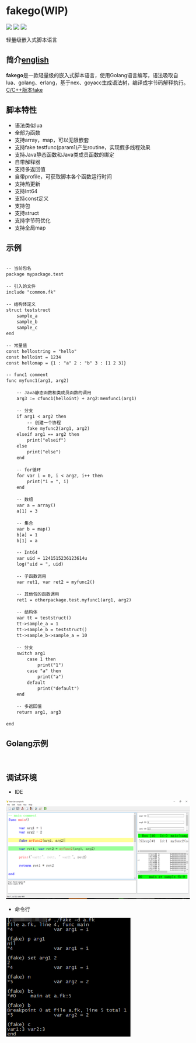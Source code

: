 # fakego(WIP)

[<img src="https://img.shields.io/github/license/esrrhs/fakego">](https://github.com/esrrhs/fakego)
[<img src="https://img.shields.io/github/languages/top/esrrhs/fakego">](https://github.com/esrrhs/fakego)
[<img src="https://img.shields.io/github/workflow/status/esrrhs/fakego/Go">](https://github.com/esrrhs/fakego/actions)

轻量级嵌入式脚本语言

## 简介[english](./README_EN.md)
**fakego**是一款轻量级的嵌入式脚本语言，使用Golang语言编写，语法吸取自lua、golang、erlang，基于nex、goyacc生成语法树，编译成字节码解释执行。
<a href="https://github.com/esrrhs/fake">C/C++版本fake</a>

## 脚本特性
* 语法类似lua
* 全部为函数
* 支持array，map，可以无限嵌套
* 支持fake testfunc(param1)产生routine，实现假多线程效果
* 支持Java静态函数和Java类成员函数的绑定
* 自带解释器
* 支持多返回值
* 自带profile，可获取脚本各个函数运行时间
* 支持热更新
* 支持Int64
* 支持const定义
* 支持包
* 支持struct
* 支持字节码优化
* 支持全局map

## 示例

```

-- 当前包名
package mypackage.test

-- 引入的文件
include "common.fk"

-- 结构体定义
struct teststruct
	sample_a
	sample_b
	sample_c
end

-- 常量值
const hellostring = "hello"
const helloint = 1234
const hellomap = {1 : "a" 2 : "b" 3 : [1 2 3]}

-- func1 comment
func myfunc1(arg1, arg2)

	-- Java静态函数和类成员函数的调用
	arg3 := cfunc1(helloint) + arg2:memfunc1(arg1)

	-- 分支
	if arg1 < arg2 then
		-- 创建一个协程
		fake myfunc2(arg1, arg2)
	elseif arg1 == arg2 then
		print("elseif")
	else
		print("else")
	end

	-- for循环
	for var i = 0, i < arg2, i++ then
		print("i = ", i)
	end

	-- 数组
	var a = array()
	a[1] = 3

	-- 集合
	var b = map()
	b[a] = 1
	b[1] = a

	-- Int64
	var uid = 1241515236123614u
	log("uid = ", uid)

	-- 子函数调用
	var ret1, var ret2 = myfunc2()

	-- 其他包的函数调用
	ret1 = otherpackage.test.myfunc1(arg1, arg2)

	-- 结构体
	var tt = teststruct()
	tt->sample_a = 1
	tt->sample_b = teststruct()
	tt->sample_b->sample_a = 10

	-- 分支
	switch arg1
		case 1 then
			print("1")
		case "a" then
			print("a")
		default
			print("default")
	end

	-- 多返回值
	return arg1, arg3

end
```

## Golang示例

```


```


## 调试环境
* IDE

![image](img/ide.png)

* 命令行

![image](img/debug.png)


